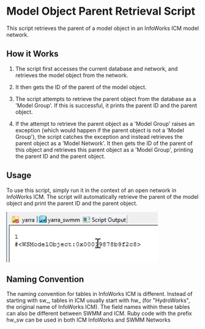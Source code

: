 # Model Object Parent Retrieval Script

This script retrieves the parent of a model object in an InfoWorks ICM model network.

## How it Works

1. The script first accesses the current database and network, and retrieves the model object from the network.

2. It then gets the ID of the parent of the model object.

3. The script attempts to retrieve the parent object from the database as a 'Model Group'. If this is successful, it prints the parent ID and the parent object.

4. If the attempt to retrieve the parent object as a 'Model Group' raises an exception (which would happen if the parent object is not a 'Model Group'), the script catches the exception and instead retrieves the parent object as a 'Model Network'. It then gets the ID of the parent of this object and retrieves this parent object as a 'Model Group', printing the parent ID and the parent object.

## Usage

To use this script, simply run it in the context of an open network in InfoWorks ICM. The script will automatically retrieve the parent of the model object and print the parent ID and the parent object.

![Alt text](image.png)

## Naming Convention

The naming convention for tables in InfoWorks ICM is different. Instead of starting with sw_, tables in ICM usually start with hw_ (for "HydroWorks", the original name of InfoWorks ICM). The field names within these tables can also be different between SWMM and ICM.  Ruby code with the prefix hw_sw can be used in both ICM InfoWorks and SWMM Networks